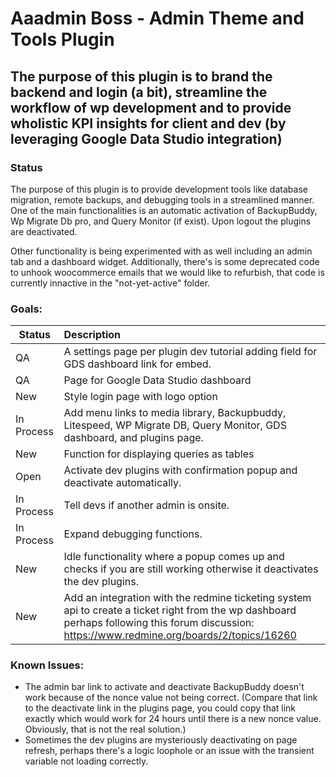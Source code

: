 # Aaadmin Boss - Admin Theme and Tools Plugin #

## The purpose of this plugin is to brand the backend and login (a bit), streamline the workflow of wp development and to provide wholistic KPI insights for client and dev (by leveraging Google Data Studio integration) ##

### Status ###

The purpose of this plugin is to provide development tools like database migration, remote backups, and debugging tools in a streamlined manner. One of the main functionalities is an automatic activation of BackupBuddy, Wp Migrate Db pro, and Query Monitor (if exist).
Upon logout the plugins are deactivated.

Other functionality is being experimented with as well including an admin tab and a dashboard widget. Additionally, there's is some deprecated code to unhook woocommerce emails that we would like to refurbish, that code is currently innactive in the "not-yet-active" folder.

### Goals: ###

| Status       | Description   |
| ------------- |:-------------|
|QA|A settings page per plugin dev tutorial adding field for GDS dashboard link for embed.|
|QA|Page for Google Data Studio dashboard|
|New|Style login page with logo option|
|In Process|Add menu links to media library, Backupbuddy, Litespeed, WP Migrate DB, Query Monitor, GDS dashboard, and plugins page.|
|New|Function for displaying queries as tables|
|Open|Activate dev plugins with confirmation popup and deactivate automatically.|
|In Process|Tell devs if another admin is onsite.|
|In Process|Expand debugging functions.|
|New|Idle functionality where a popup comes up and checks if you are still working otherwise it deactivates the dev plugins.|
|New|Add an integration with the redmine ticketing system api to create a ticket right from the wp dashboard perhaps following this forum discussion: https://www.redmine.org/boards/2/topics/16260 |

### Known Issues: ###

- The admin bar link to activate and deactivate BackupBuddy doesn't work because of the nonce value not being correct. (Compare that link to the deactivate link in the plugins page, you could copy that link exactly which would work for 24 hours until there is a new nonce value. Obviously, that is not the real solution.)
- Sometimes the dev plugins are mysteriously deactivating on page refresh, perhaps there's a logic loophole or an issue with the transient variable not loading correctly.
